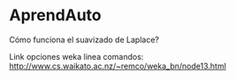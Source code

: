 AprendAuto
==========

Cómo funciona el suavizado de Laplace?

Link opciones weka linea comandos: http://www.cs.waikato.ac.nz/~remco/weka_bn/node13.html

